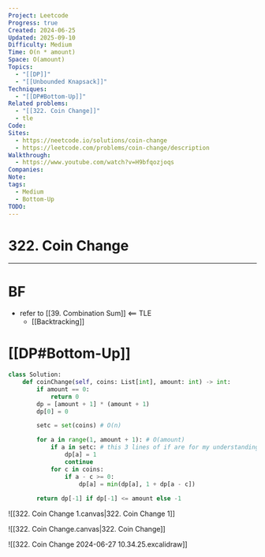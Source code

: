 ```yaml
---
Project: Leetcode
Progress: true
Created: 2024-06-25
Updated: 2025-09-10
Difficulty: Medium
Time: O(n * amount)
Space: O(amount)
Topics:
  - "[[DP]]"
  - "[[Unbounded Knapsack]]"
Techniques:
  - "[[DP#Bottom-Up]]"
Related problems:
  - "[[322. Coin Change]]"
  - tle
Code:
Sites:
  - https://neetcode.io/solutions/coin-change
  - https://leetcode.com/problems/coin-change/description
Walkthrough:
  - https://www.youtube.com/watch?v=H9bfqozjoqs
Companies:
Note:
tags:
  - Medium
  - Bottom-Up
TODO:
---
```

# 322. Coin Change
---
# BF
- refer to [[39. Combination Sum]] <== TLE
	- [[Backtracking]]


# [[DP#Bottom-Up]]
```python hl:11-13
class Solution:
    def coinChange(self, coins: List[int], amount: int) -> int:
        if amount == 0:
            return 0
        dp = [amount + 1] * (amount + 1)
        dp[0] = 0

        setc = set(coins) # O(n)

        for a in range(1, amount + 1): # O(amount)
            if a in setc: # this 3 lines of if are for my understanding (relate to excalidraw, actually no need)
                dp[a] = 1
                continue
			for c in coins:
				if a - c >= 0:
					dp[a] = min(dp[a], 1 + dp[a - c])
	
        return dp[-1] if dp[-1] <= amount else -1
```

![[322. Coin Change 1.canvas|322. Coin Change 1]]


![[322. Coin Change.canvas|322. Coin Change]]

![[322. Coin Change 2024-06-27 10.34.25.excalidraw]]